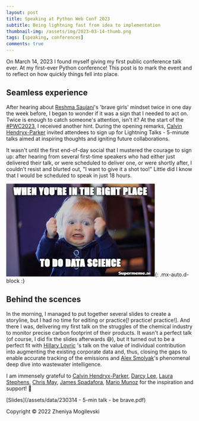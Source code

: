 ```yaml
---
layout: post
title: Speaking at Python Web Conf 2023
subtitle: Being lightning fast from idea to implementation
thumbnail-img: /assets/img/2023-03-14-thumb.png
tags: [speaking, conferences]
comments: true
---
```


On March 14, 2023 I found myself giving my first public conference talk ever. At my first-ever Python conference! This post is to mark the event and to reflect on how quickly things fell into place.

## Seamless experience

After hearing about [Reshma Saujani](https://www.linkedin.com/in/ACoAAAAibQQBTiAn2pwkbuO-2jMyWyMMBr30PqM)'s 'brave girls' mindset twice in one day the week before, I began to wonder if it was a sign that I needed to act on. Twice is enough to catch someone's attention, isn't it? At the start of the [#PWC2023](https://www.linkedin.com/feed/hashtag/?keywords=pwc2023&highlightedUpdateUrns=urn%3Ali%3Aactivity%3A7041593706444939264), I received another hint. During the opening remarks, [Calvin Hendryx-Parker](https://www.linkedin.com/in/ACoAAAA6RfEBXH_gmmVFFE95S9wfMhaZHJws2oI) invited attendees to sign up for Lightning Talks - 5-minute talks aimed at inspiring thoughts and igniting future collaborations.

It wasn't until the first end-of-day social that I mustered the courage to sign up: after hearing from several first-time speakers who had either just delivered their talk, or were scheduled to deliver one, or were shortly after, I couldn't resist and blurted out, "I want to give it a shot too!" Little did I know that I would be scheduled to speak in just 18 hours.

![being-ds](/assets/img/supermeme_zhenev_ds.png){: .mx-auto.d-block :}

## Behind the scences

In the morning, I managed to put together several slides to create a storyline, but I had no time for editing or practice[! practice! practice!]. And there I was, delivering my first talk on the struggles of the chemical industry to monitor precise carbon footprint of their products. It wasn't a perfect talk (of course, I did fix the slides afterwards 😅), but it turned out to be a perfect fit with [Hillary Lovric](https://www.linkedin.com/in/ACoAAAWs6l0BycAqreW8ZA5fU0fNnD-JzhjsMUM) 's talk on the value of individual contribution into augmenting the existing corporate data and, thus, closing the gaps to enable accurate tracking of the emissions and [Alex Smolyak](https://www.linkedin.com/in/ACoAAAO-9mUBWLHvKkIQPw2psSh_k_fI1rOxPds)'s phenomenal deep dive into wastewater intelligence.

I am immensely grateful to [Calvin Hendryx-Parker](https://www.linkedin.com/in/ACoAAAA6RfEBXH_gmmVFFE95S9wfMhaZHJws2oI), [Darcy Lee](https://www.linkedin.com/in/ACoAAADTff8BCK7UDKKvOYDK6k2KRbixfPpyLSE), [Laura Stephens](https://www.linkedin.com/in/ACoAAAGJdwABlZup6ZolmXh02z-T8JzlqjJree4), [Chris May](https://www.linkedin.com/in/ACoAAAAtj0EBa4iX7CT8V13tKUc_wSOZ6L5t3hI), [James Spadafora](https://www.linkedin.com/in/ACoAAAVjehgBXfpyx32NpIULxKSRGF5VvvvRH9k), [Mario Munoz](https://www.linkedin.com/in/ACoAAAU78sEBQANIeKIGKmXc--m31TVE5V6grjI) for the inspiration and support! 🙌

[Slides](/assets/data/230314 - 5-min talk - be brave.pdf)

Copyright © 2022 Zheniya Mogilevski
